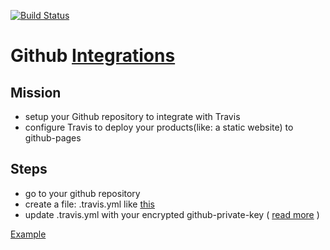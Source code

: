 [![Build Status](https://travis-ci.org/brownman/github_integrations.svg)](https://travis-ci.org/brownman/github_integrations)

Github [Integrations](https://github.com/travis-ci/github-services/tree/master/docs)
===================


Mission
-----
- setup your Github repository to integrate with Travis 
- configure Travis to deploy your products(like: a static website) to github-pages

Steps
----
- go to your github repository
- create a file: .travis.yml like [this](https://github.com/brownman/test_github_integrations/blob/master/.travis.yml)
- update .travis.yml with your encrypted github-private-key ( [read more](https://github.com/brownman/github_integrations/tree/master/local) )


[Example](https://github.com/brownman/test_github_integrations)
